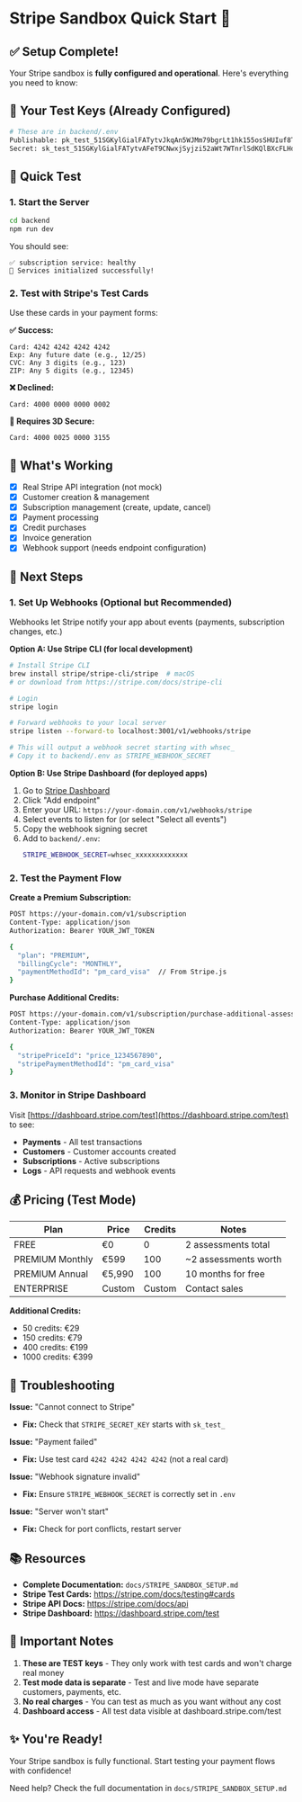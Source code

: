 # Stripe Sandbox Quick Start 🚀

## ✅ Setup Complete!

Your Stripe sandbox is **fully configured and operational**. Here's everything you need to know:

## 🔑 Your Test Keys (Already Configured)

```bash
# These are in backend/.env
Publishable: pk_test_51SGKylGialFATytvJkqAn5WJMm79bgrLt1hk155osSHUIuf8T5U2cQg09jSNP0aBKBhFVIZLm3XLnF9bJ96MeRBE00KbXanoH4
Secret: sk_test_51SGKylGialFATytvAFeT9CNwxjSyjzi52aWt7WTnrlSdKQlBXcFLHdSoJmOmupWKF0o3r8s6Lfj7YPYYQ6Evu8fA001lNhubl6
```

## 🧪 Quick Test

### 1. Start the Server

```bash
cd backend
npm run dev
```

You should see:
```
✅ subscription service: healthy
🚀 Services initialized successfully!
```

### 2. Test with Stripe's Test Cards

Use these cards in your payment forms:

**✅ Success:**
```
Card: 4242 4242 4242 4242
Exp: Any future date (e.g., 12/25)
CVC: Any 3 digits (e.g., 123)
ZIP: Any 5 digits (e.g., 12345)
```

**❌ Declined:**
```
Card: 4000 0000 0000 0002
```

**🔐 Requires 3D Secure:**
```
Card: 4000 0025 0000 3155
```

## 📍 What's Working

- [x] Real Stripe API integration (not mock)
- [x] Customer creation & management
- [x] Subscription management (create, update, cancel)
- [x] Payment processing
- [x] Credit purchases
- [x] Invoice generation
- [x] Webhook support (needs endpoint configuration)

## 🎯 Next Steps

### 1. Set Up Webhooks (Optional but Recommended)

Webhooks let Stripe notify your app about events (payments, subscription changes, etc.)

**Option A: Use Stripe CLI (for local development)**
```bash
# Install Stripe CLI
brew install stripe/stripe-cli/stripe  # macOS
# or download from https://stripe.com/docs/stripe-cli

# Login
stripe login

# Forward webhooks to your local server
stripe listen --forward-to localhost:3001/v1/webhooks/stripe

# This will output a webhook secret starting with whsec_
# Copy it to backend/.env as STRIPE_WEBHOOK_SECRET
```

**Option B: Use Stripe Dashboard (for deployed apps)**
1. Go to [Stripe Dashboard](https://dashboard.stripe.com/test/webhooks)
2. Click "Add endpoint"
3. Enter your URL: `https://your-domain.com/v1/webhooks/stripe`
4. Select events to listen for (or select "Select all events")
5. Copy the webhook signing secret
6. Add to `backend/.env`:
   ```bash
   STRIPE_WEBHOOK_SECRET=whsec_xxxxxxxxxxxxx
   ```

### 2. Test the Payment Flow

**Create a Premium Subscription:**
```bash
POST https://your-domain.com/v1/subscription
Content-Type: application/json
Authorization: Bearer YOUR_JWT_TOKEN

{
  "plan": "PREMIUM",
  "billingCycle": "MONTHLY",
  "paymentMethodId": "pm_card_visa"  // From Stripe.js
}
```

**Purchase Additional Credits:**
```bash
POST https://your-domain.com/v1/subscription/purchase-additional-assessment
Content-Type: application/json
Authorization: Bearer YOUR_JWT_TOKEN

{
  "stripePriceId": "price_1234567890",
  "stripePaymentMethodId": "pm_card_visa"
}
```

### 3. Monitor in Stripe Dashboard

Visit [https://dashboard.stripe.com/test](https://dashboard.stripe.com/test) to see:
- **Payments** - All test transactions
- **Customers** - Customer accounts created
- **Subscriptions** - Active subscriptions
- **Logs** - API requests and webhook events

## 💰 Pricing (Test Mode)

| Plan | Price | Credits | Notes |
|------|-------|---------|-------|
| FREE | €0 | 0 | 2 assessments total |
| PREMIUM Monthly | €599 | 100 | ~2 assessments worth |
| PREMIUM Annual | €5,990 | 100 | 10 months for free |
| ENTERPRISE | Custom | Custom | Contact sales |

**Additional Credits:**
- 50 credits: €29
- 150 credits: €79
- 400 credits: €199
- 1000 credits: €399

## 🔧 Troubleshooting

**Issue:** "Cannot connect to Stripe"
- **Fix:** Check that `STRIPE_SECRET_KEY` starts with `sk_test_`

**Issue:** "Payment failed"
- **Fix:** Use test card `4242 4242 4242 4242` (not a real card)

**Issue:** "Webhook signature invalid"
- **Fix:** Ensure `STRIPE_WEBHOOK_SECRET` is correctly set in `.env`

**Issue:** "Server won't start"
- **Fix:** Check for port conflicts, restart server

## 📚 Resources

- **Complete Documentation:** `docs/STRIPE_SANDBOX_SETUP.md`
- **Stripe Test Cards:** https://stripe.com/docs/testing#cards
- **Stripe API Docs:** https://stripe.com/docs/api
- **Stripe Dashboard:** https://dashboard.stripe.com/test

## 🚨 Important Notes

1. **These are TEST keys** - They only work with test cards and won't charge real money
2. **Test mode data is separate** - Test and live mode have separate customers, payments, etc.
3. **No real charges** - You can test as much as you want without any cost
4. **Dashboard access** - All test data visible at dashboard.stripe.com/test

## ✨ You're Ready!

Your Stripe sandbox is fully functional. Start testing your payment flows with confidence!

Need help? Check the full documentation in `docs/STRIPE_SANDBOX_SETUP.md`
